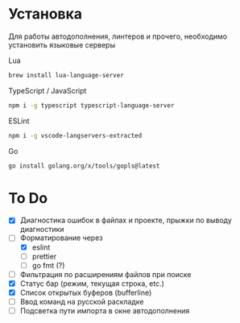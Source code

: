 # Установка
Для работы автодополнения, линтеров и прочего, необходимо установить языковые серверы

Lua
```sh
brew install lua-language-server
```

TypeScript / JavaScript
```sh
npm i -g typescript typescript-language-server
```

ESLint
```sh
npm i -g vscode-langservers-extracted
```

Go
```sh
go install golang.org/x/tools/gopls@latest
```

# To Do
- [x] Диагностика ошибок в файлах и проекте, прыжки по выводу диагностики
- [ ] Форматирование через
    - [x] eslint
    - [ ] prettier
    - [ ] go fmt (?)
- [ ] Фильтрация по расширениям файлов при поиске
- [x] Статус бар (режим, текущая строка, etc.)
- [x] Список открытых буферов (bufferline)
- [ ] Ввод команд на русской раскладке
- [ ] Подсветка пути импорта в окне автодополнения
